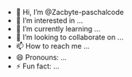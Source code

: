 - 👋 Hi, I’m @Zacbyte-paschalcode
- 👀 I’m interested in ...
- 🌱 I’m currently learning ...
- 💞️ I’m looking to collaborate on ...
- 📫 How to reach me ...
- 😄 Pronouns: ...
- ⚡ Fun fact: ...

<!---
Zacbyte-paschalcode/Zacbyte-paschalcode is a ✨ special ✨ repository because its `README.md` (this file) appears on your GitHub profile.
You can click the Preview link to take a look at your changes.
--->
